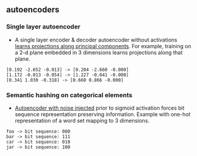 autoencoders
------------


### Single layer autoencoder 
* A single layer encoder & decoder autoencoder without activations [learns projections along principal components](linear_ae_pca.py). For example, training on a 2-d plane embedded in 3 dimensions learns projections along that plane.

```
[0.192 -2.652 -0.013] -> [0.204 -2.660 -0.000] 
[1.172 -0.013 -0.054] -> [1.227 -0.041 -0.000]
[0.341 1.030 -0.318] -> [0.660 0.866 -0.000]
```


### Semantic hashing on categorical elements
* [Autoencoder with noise injected](semantic_hashing.py) prior to sigmoid activation forces bit sequence representation preserving information.
Example with one-hot representation of a word set mapping to 3 dimensions.

```
foo -> bit sequence: 000
bar -> bit sequence: 111
car -> bit sequence: 010
jar -> bit sequence: 100
```

